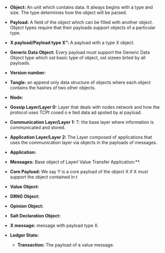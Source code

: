 


 - **Object:** An unit which contains data. It always begins with a type  and size. The type determines how the object will be parsed.
    
- **Payload:** A field of the object which can be filled with another object. Object types require that their payloads support objects of a particular type. 

- **X payload/Payload type X”:** A payload with a type X object.
    
- **Generic Data Object:** Every payload must support the Generic Data Object type which ost basic type of object, ost sizeeo brted by all payloads. 
    
- **Version number:**
    

 - **Tangle:** an append only data structure of objects where each object contains the hashes of two other objects.

- **Node:**
    
-   **Gossip Layer/Layer 0:** Layer that deals with nodes network and how the protocol uses TCPt cosed o e lled  data ad spoted by al payload.
    
-   **Communication Layer/Layer 1:** T: the base layer where information is communicated and stored.
    

-   **Application Layer/Layer 2:** The Layer composed of applications that uses the communication layer via objects in the payloads of messages.
- **Application:**

-   **Messages:** Base object of Layerl Value Transfer Application:**.
    

- **Core Payload:** We say Y is a core payload of the object X if X must support the object contained in t 
-   **Value Object:**
    
-   **DRNG Object:**
    
-   **Opinion Object:**
    
-   **Salt Declaration Object:**
  

-  **X message:** message with payload type X.

-  **Ledger State:**


    -   **Transaction:** The payload of a value message.
<!--stackedit_data:
eyJoaXN0b3J5IjpbNDIwNTgzNTcyLC0xNzI1NzcyNTAsNTQ0OT
M3NjQyLDIwOTMzOTYzMywxMjY1NTk3ODQ4LDI0MDQxOTM5LDEw
NDEzOTg1OTBdfQ==
-->